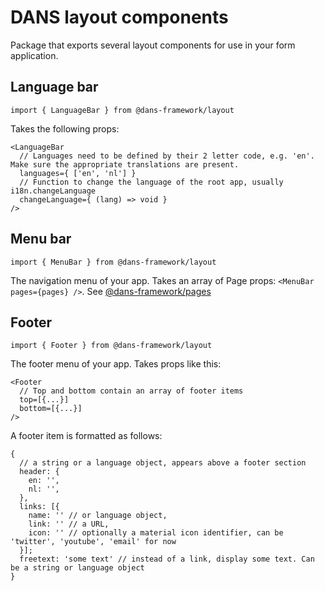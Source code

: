 # DANS layout components
Package that exports several layout components for use in your form application.

## Language bar
    import { LanguageBar } from @dans-framework/layout
Takes the following props:

    <LanguageBar 
      // Languages need to be defined by their 2 letter code, e.g. 'en'. Make sure the appropriate translations are present.
      languages={ ['en', 'nl'] }
      // Function to change the language of the root app, usually i18n.changeLanguage
      changeLanguage={ (lang) => void }
    />

## Menu bar
    import { MenuBar } from @dans-framework/layout
The navigation menu of your app. Takes an array of Page props: `<MenuBar pages={pages} />`. See [@dans-framework/pages](/packages/pages/README.md)

## Footer
    import { Footer } from @dans-framework/layout
The footer menu of your app. Takes props like this:
  
    <Footer
      // Top and bottom contain an array of footer items
      top=[{...}]
      bottom=[{...}]
    />

A footer item is formatted as follows:

    {
      // a string or a language object, appears above a footer section
      header: {
        en: '',
        nl: '',
      },
      links: [{
        name: '' // or language object,
        link: '' // a URL,
        icon: '' // optionally a material icon identifier, can be 'twitter', 'youtube', 'email' for now
      }];
      freetext: 'some text' // instead of a link, display some text. Can be a string or language object
    }
